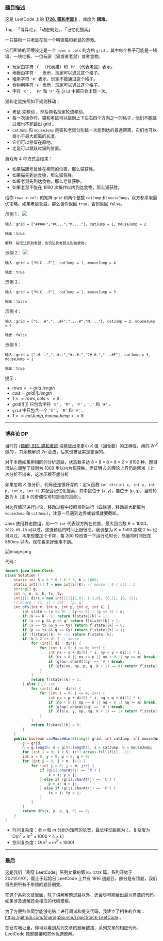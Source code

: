 ### 题目描述

这是 LeetCode 上的 **[1728. 猫和老鼠 II](https://leetcode.cn/problems/cat-and-mouse-ii/solution/by-ac_oier-gse8/)** ，难度为 **困难**。

Tag : 「博弈论」、「动态规划」、「记忆化搜索」



一只猫和一只老鼠在玩一个叫做猫和老鼠的游戏。

它们所处的环境设定是一个 `rows x cols` 的方格 `grid` ，其中每个格子可能是一堵墙、一块地板、一位玩家（猫或者老鼠）或者食物。

* 玩家由字符 `'C'` （代表猫）和 `'M'` （代表老鼠）表示。
* 地板由字符 `'.'` 表示，玩家可以通过这个格子。
* 墙用字符 `'#'` 表示，玩家不能通过这个格子。
* 食物用字符 `'F'` 表示，玩家可以通过这个格子。
* 字符 `'C'` ， `'M'` 和 `'F'` 在 `grid` 中都只会出现一次。

猫和老鼠按照如下规则移动：

* 老鼠 先移动 ，然后两名玩家轮流移动。
* 每一次操作时，猫和老鼠可以跳到上下左右四个方向之一的格子，他们不能跳过墙也不能跳出 grid 。
* `catJump` 和 `mouseJump` 是猫和老鼠分别跳一次能到达的最远距离，它们也可以跳小于最大距离的长度。
* 它们可以停留在原地。
* 老鼠可以跳跃过猫的位置。

游戏有 $4$ 种方式会结束：

* 如果猫跟老鼠处在相同的位置，那么猫获胜。
* 如果猫先到达食物，那么猫获胜。
* 如果老鼠先到达食物，那么老鼠获胜。
* 如果老鼠不能在 $1000$ 次操作以内到达食物，那么猫获胜。

给你 `rows x cols` 的矩阵 `grid` 和两个整数 `catJump` 和 `mouseJump`，双方都采取最优策略，如果老鼠获胜，那么请你返回 `true`，否则返回 `false`。

示例 1：
![](https://assets.leetcode-cn.com/aliyun-lc-upload/uploads/2021/01/17/sample_111_1955.png)
```
输入：grid = ["####F","#C...","M...."], catJump = 1, mouseJump = 2

输出：true

解释：猫无法抓到老鼠，也没法比老鼠先到达食物。
```
示例 2：
![](https://assets.leetcode-cn.com/aliyun-lc-upload/uploads/2021/01/17/sample_2_1955.png)
```
输入：grid = ["M.C...F"], catJump = 1, mouseJump = 4

输出：true
```
示例 3：
```
输入：grid = ["M.C...F"], catJump = 1, mouseJump = 3

输出：false
```
示例 4：
```
输入：grid = ["C...#","...#F","....#","M...."], catJump = 2, mouseJump = 5

输出：false
```
示例 5：
```
输入：grid = [".M...","..#..","#..#.","C#.#.","...#F"], catJump = 3, mouseJump = 1

输出：true
```

提示：
* $rows == grid.length$
* $cols = grid[i].length$
* $1 <= rows, cols <= 8$
* $grid[i][j]$ 只包含字符 `'C'` ，`'M'` ，`'F'` ，`'.'` 和 `'#'` 。
* `grid` 中只包含一个 `'C'` ，`'M'` 和 `'F'` 。
* $1 <= catJump, mouseJump <= 8$

---

### 博弈论 DP

当时在 [(题解) 913. 猫和老鼠](https://leetcode.cn/problems/cat-and-mouse/solution/gong-shui-san-xie-dong-tai-gui-hua-yun-y-0bx1/) 没能证出来更小 $K$ 值（回合数）的正确性，用的 $2n^2$ 做的 ，其余题解说 $2 n$ 合法，后来也被证实是错误的。

对于本题如果用相同的分析思路，状态数多达 $8 \times 8 \times 8 \times 8 \times 2 = 8192$ 种，题目很贴心调整了规则为 $1000$ 步以内为猫获胜，但证明 $K$ 的理论上界仍是困难（上次分析不出来，这次压根不想分析

如果忽略 $K$ 值分析，代码还是很好写的：定义函数 `int dfs(int x, int y, int p, int q, int k)` 并配合记忆化搜索，其中鼠位于 $(x, y)$，猫位于 $(p, q)$，当前轮数为 $k$（由 $k$ 的奇偶性可知是谁的回合）。

对边界情况进行讨论，移动过程中按照规则进行（四联通，移动最大距离为 `mouseJump` 和 `catJump`），注意一旦遇到边界或者墙就要截断。

Java 使用静态数组，用一个 `int` 代表双方所在位置，最大回合数 $K = 1000$，`2022-05-10` 可以过。这道题给的时间上限很高，我调整为 $K = 1500$ 跑成 $2.5s$ 也可以过。本来想要加个卡常，每 $200$ 轮检查一下运行总时长，尽量将时间压在 $850ms$ 以内，现在看来好像用不到。

![image.png](https://pic.leetcode-cn.com/1652145352-GynEJi-image.png)

代码：
```Java
import java.time.Clock;
class Solution {
    static int S = 8 * 8 * 8 * 8, K = 1000;
    static int[][] f = new int[S][K]; // mouse : 0 / cat : 1
    String[] g;
    int n, m, a, b, tx, ty;
    int[][] dirs = new int[][]{{1,0}, {-1,0}, {0,1}, {0,-1}};
    // mouse : (x, y) / cat : (p, q)
    int dfs(int x, int y, int p, int q, int k) {
        int state = (x << 9) | (y << 6) | (p << 3) | q;
        if (k == K - 1) return f[state][k] = 1;
        if (x == p && y == q) return f[state][k] = 1;
        if (x == tx && y == ty) return f[state][k] = 0;
        if (p == tx && q == ty) return f[state][k] = 1;
        if (f[state][k] != -1) return f[state][k];
        if (k % 2 == 0) { // mouse
            for (int[] di : dirs) {
                for (int i = 0; i <= b; i++) {
                    int nx = x + di[0] * i, ny = y + di[1] * i;
                    if (nx < 0 || nx >= n || ny < 0 || ny >= m) break;
                    if (g[nx].charAt(ny) == '#') break;
                    if (dfs(nx, ny, p, q, k + 1) == 0) return f[state][k] = 0;
                }
            }
            return f[state][k] = 1;
        } else { // cat
            for (int[] di : dirs) {
                for (int i = 0; i <= a; i++) {
                    int np = p + di[0] * i, nq = q + di[1] * i;
                    if (np < 0 || np >= n || nq < 0 || nq >= m) break;
                    if (g[np].charAt(nq) == '#') break;
                    if (dfs(x, y, np, nq, k + 1) == 1) return f[state][k] = 1;
                }
            }
            return f[state][k] = 0;
        }
    }
    public boolean canMouseWin(String[] grid, int catJump, int mouseJump) {
        g = grid;
        n = g.length; m = g[0].length(); a = catJump; b = mouseJump;
        for (int i = 0; i < S; i++) Arrays.fill(f[i], -1);
        int x = 0, y = 0, p = 0, q = 0;
        for (int i = 0; i < n; i++) {
            for (int j = 0; j < m; j++) {
                if (g[i].charAt(j) == 'M') {
                    x = i; y = j;
                } else if (g[i].charAt(j) == 'C') {
                    p = i; q = j;
                } else if (g[i].charAt(j) == 'F') {
                    tx = i; ty = j;
                }
            }
        }
        return dfs(x, y, p, q, 0) == 0;
    }
}
```
* 时间复杂度：令 $n$ 和 $m$ 分别为矩阵的长宽，最长移动距离为 $L$，复杂度为 $O(n^2 \times m^2 \times 1000 \times 4 \times L)$
* 空间复杂度：$O(n^2 \times m^2 \times 1000)$

---

### 最后

这是我们「刷穿 LeetCode」系列文章的第 `No.1728` 篇，系列开始于 2021/01/01，截止于起始日 LeetCode 上共有 1916 道题目，部分是有锁题，我们将先把所有不带锁的题目刷完。

在这个系列文章里面，除了讲解解题思路以外，还会尽可能给出最为简洁的代码。如果涉及通解还会相应的代码模板。

为了方便各位同学能够电脑上进行调试和提交代码，我建立了相关的仓库：https://github.com/SharingSource/LogicStack-LeetCode 。

在仓库地址里，你可以看到系列文章的题解链接、系列文章的相应代码、LeetCode 原题链接和其他优选题解。

